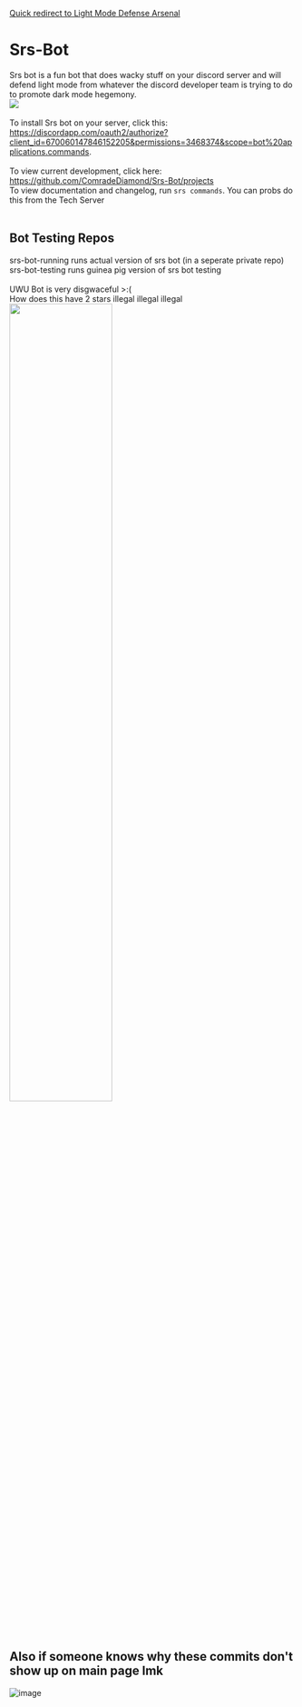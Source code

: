 <a href="https://github.com/ComradeDiamond/Srs-Bot/tree/master/Commands/Fun/Defense%20Arsenal">Quick redirect to Light Mode Defense Arsenal</a> <br />
# Srs-Bot
Srs bot is a fun bot that does wacky stuff on your discord server and will defend light mode from whatever the discord developer team is trying to do to promote dark mode hegemony. <br />
<img src="https://i.imgur.com/rqq7uQL.png"/> <br />
<br />
To install Srs bot on your server, click this: https://discordapp.com/oauth2/authorize?client_id=670060147846152205&permissions=3468374&scope=bot%20applications.commands. <br><br>
To view current development, click here: https://github.com/ComradeDiamond/Srs-Bot/projects <br>
To view documentation and changelog, run `srs commands`. You can probs do this from the Tech Server
<br /><br />
## Bot Testing Repos
srs-bot-running runs actual version of srs bot (in a seperate private repo)<br>
srs-bot-testing runs guinea pig version of srs bot testing
<br /> <br />
UWU Bot is very disgwaceful >:( <br />
How does this have 2 stars illegal illegal illegal <br />
<img src="https://i.imgur.com/8wRv5th.png" style="width: 60%"/>
## Also if someone knows why these commits don't show up on main page lmk
![image](https://user-images.githubusercontent.com/60296568/156484549-4ba78c87-a427-459c-aa05-ca465270a7e9.png)
